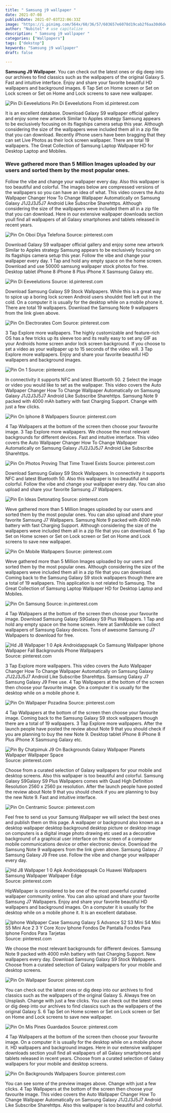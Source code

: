 ```yaml
---
title: " Samsung j9 wallpaper "
date: 2021-07-08
publishDate: 2021-07-03T22:06:33Z
image: "https://i.pinimg.com/564x/60/36/57/603657e6078d19cab2f6aa30d6de4b99.jpg"
author: "Nubitol" # use capitalize
description: " Samsung j9 wallpaper "
categories: ["Wallpapers"]
tags: ["dekstop"]
keywords: "Samsung j9 wallpaper"
draft: false

---
```



**Samsung J9 Wallpaper**. You can check out the latest ones or dig deep into our archives to find classics such as the wallpapers of the original Galaxy S. Fast and intuitive interface. Enjoy and share your favorite beautiful HD wallpapers and background images. 6 Tap Set on Home screen or Set on Lock screen or Set on Home and Lock screens to save new wallpaper.

![Pin Di Eeveelutions](https://i.pinimg.com/originals/7b/e2/67/7be2677570af419bad2a66d49627d5b2.jpg "Pin Di Eeveelutions")
Pin Di Eeveelutions From id.pinterest.com


It is an excellent database. Download Galaxy S9 wallpaper official gallery and enjoy some new artwork Similar to Apples strategy Samsung appears to be exclusively focusing on its flagships camera setup this year. Although considering the size of the wallpapers weve included them all in a zip file that you can download. Recently iPhone users have been bragging that they can set Live Photos as their lock screen wallpaper. There are total 19 wallpapers. The Great Collection of Samsung Laptop Wallpaper HD for Desktop Laptop and Mobiles.

### Weve gathered more than 5 Million Images uploaded by our users and sorted them by the most popular ones.

Follow the vibe and change your wallpaper every day. Also this wallpaper is too beautiful and colorful. The images below are compressed versions of the wallpapers so you can have an idea of what. This video covers the Auto Wallpaper Changer How To Change Wallpaper Automatically on Samsung Galaxy J1J2J3J5J7 Android Like Subscribe Sharehttps. Although considering the size of the wallpapers weve included them all in a zip file that you can download. Here in our extensive wallpaper downloads section youll find all wallpapers of all Galaxy smartphones and tablets released in recent years.


![Pin On Oboi Dlya Telefona](https://i.pinimg.com/736x/31/e3/dd/31e3dd97361c453364b939544b1c1b5e.jpg "Pin On Oboi Dlya Telefona")
Source: pinterest.com

Download Galaxy S9 wallpaper official gallery and enjoy some new artwork Similar to Apples strategy Samsung appears to be exclusively focusing on its flagships camera setup this year. Follow the vibe and change your wallpaper every day. 1 Tap and hold any empty space on the home screen. Download and use 50000 samsung wallpaper stock photos for free. Desktop tablet iPhone 8 iPhone 8 Plus iPhone X Sasmsung Galaxy etc.

![Pin Di Eeveelutions](https://i.pinimg.com/originals/7b/e2/67/7be2677570af419bad2a66d49627d5b2.jpg "Pin Di Eeveelutions")
Source: id.pinterest.com

Download Samsung Galaxy S9 Stock Wallpapers. While this is a great way to spice up a boring lock screen Android users shouldnt feel left out in the cold. On a computer it is usually for the desktop while on a mobile phone it. There are total 19 wallpapers. Download the Samsung Note 9 wallpapers from the link given above.

![Pin On Electrorates Com](https://i.pinimg.com/originals/46/eb/59/46eb5986b941c03715acf2cbb6af1720.jpg "Pin On Electrorates Com")
Source: pinterest.com

3 Tap Explore more wallpapers. The highly customizable and feature-rich OS has a few tricks up its sleeve too and its really easy to set any GIF as your Androids home screen andor lock screen background. If you choose to set a video as your wallpaper up to 15 seconds of the video will. 3 Tap Explore more wallpapers. Enjoy and share your favorite beautiful HD wallpapers and background images.

![Pin On 1](https://i.pinimg.com/564x/28/57/b4/2857b4503304888b7b33d8013ba07800.jpg "Pin On 1")
Source: pinterest.com

In connectivity it supports NFC and latest Bluetooth 50. 2 Select the image or video you would like to set as the wallpaper. This video covers the Auto Wallpaper Changer How To Change Wallpaper Automatically on Samsung Galaxy J1J2J3J5J7 Android Like Subscribe Sharehttps. Samsung Note 9 packed with 4000 mAh battery with fast Charging Support. Change with just a few clicks.

![Pin On Iphone 8 Wallpapers](https://i.pinimg.com/originals/50/36/10/503610c52993358ae0d25e0835e25a1e.jpg "Pin On Iphone 8 Wallpapers")
Source: pinterest.com

4 Tap Wallpapers at the bottom of the screen then choose your favourite image. 3 Tap Explore more wallpapers. We choose the most relevant backgrounds for different devices. Fast and intuitive interface. This video covers the Auto Wallpaper Changer How To Change Wallpaper Automatically on Samsung Galaxy J1J2J3J5J7 Android Like Subscribe Sharehttps.

![Pin On Photos Proving That Time Travel Exists](https://i.pinimg.com/originals/70/cb/7f/70cb7f0809a9953793de39b553e33272.jpg "Pin On Photos Proving That Time Travel Exists")
Source: pinterest.com

Download Samsung Galaxy S9 Stock Wallpapers. In connectivity it supports NFC and latest Bluetooth 50. Also this wallpaper is too beautiful and colorful. Follow the vibe and change your wallpaper every day. You can also upload and share your favorite Samsung J7 Wallpapers.

![Pin En Ideas Detonating](https://i.pinimg.com/564x/f7/c3/01/f7c3019bf34ce483b37cce93ad9d665f.jpg "Pin En Ideas Detonating")
Source: pinterest.com

Weve gathered more than 5 Million Images uploaded by our users and sorted them by the most popular ones. You can also upload and share your favorite Samsung J7 Wallpapers. Samsung Note 9 packed with 4000 mAh battery with fast Charging Support. Although considering the size of the wallpapers weve included them all in a zip file that you can download. 6 Tap Set on Home screen or Set on Lock screen or Set on Home and Lock screens to save new wallpaper.

![Pin On Mobile Wallpapers](https://i.pinimg.com/originals/82/bf/30/82bf30564b88e9ad37ee635facf513ad.jpg "Pin On Mobile Wallpapers")
Source: pinterest.com

Weve gathered more than 5 Million Images uploaded by our users and sorted them by the most popular ones. Although considering the size of the wallpapers weve included them all in a zip file that you can download. Coming back to the Samsung Galaxy S9 stock wallpapers though there are a total of 19 wallpapers. This application is not related to Samsung. The Great Collection of Samsung Laptop Wallpaper HD for Desktop Laptop and Mobiles.

![Pin On Samsung](https://i.pinimg.com/originals/58/47/71/5847711fc1452aa424bc91ac08606825.jpg "Pin On Samsung")
Source: in.pinterest.com

4 Tap Wallpapers at the bottom of the screen then choose your favourite image. Download Samsung Galaxy S9Galaxy S9 Plus Wallpapers. 1 Tap and hold any empty space on the home screen. Here at SamMobile we collect wallpapers of Samsung Galaxy devices. Tons of awesome Samsung J7 Wallpapers to download for free.

![Hd J8 Wallpaper 1 0 Apk Androidappsapk Co Samsung Wallpaper Iphone Wallpaper Fall Backgrounds Phone Wallpapers](https://i.pinimg.com/474x/dc/9d/f8/dc9df894a88dec4a4a46e4f4add8d598.jpg "Hd J8 Wallpaper 1 0 Apk Androidappsapk Co Samsung Wallpaper Iphone Wallpaper Fall Backgrounds Phone Wallpapers")
Source: pinterest.com

3 Tap Explore more wallpapers. This video covers the Auto Wallpaper Changer How To Change Wallpaper Automatically on Samsung Galaxy J1J2J3J5J7 Android Like Subscribe Sharehttps. Samsung Galaxy J7 Samsung Galaxy J9 Free use. 4 Tap Wallpapers at the bottom of the screen then choose your favourite image. On a computer it is usually for the desktop while on a mobile phone it.

![Pin On Wallpaper Pozadina](https://i.pinimg.com/originals/2a/a7/b9/2aa7b9da8a4a2e8adf14cb120248e748.jpg "Pin On Wallpaper Pozadina")
Source: pinterest.com

4 Tap Wallpapers at the bottom of the screen then choose your favourite image. Coming back to the Samsung Galaxy S9 stock wallpapers though there are a total of 19 wallpapers. 3 Tap Explore more wallpapers. After the launch people have posted the review about Note 9 that you should check if you are planning to buy the new Note 9. Desktop tablet iPhone 8 iPhone 8 Plus iPhone X Sasmsung Galaxy etc.

![Pin By Chatpimuk J9 On Backgrounds Galaxy Wallpaper Planets Wallpaper Wallpaper Space](https://i.pinimg.com/736x/47/91/d3/4791d39dd566cdf0b9b9f9c51d8d9db0.jpg "Pin By Chatpimuk J9 On Backgrounds Galaxy Wallpaper Planets Wallpaper Wallpaper Space")
Source: pinterest.com

Choose from a curated selection of Galaxy wallpapers for your mobile and desktop screens. Also this wallpaper is too beautiful and colorful. Samsung Galaxy S9Galaxy S9 Plus Wallpapers comes with Quad High Definition Resolution 2560 x 2560 px resolution. After the launch people have posted the review about Note 9 that you should check if you are planning to buy the new Note 9. Fast and intuitive interface.

![Pin On Centramic](https://i.pinimg.com/564x/c0/9d/29/c09d29aa4ce73c8513620c84d3d4dc7b.jpg "Pin On Centramic")
Source: pinterest.com

Feel free to send us your Samsung Wallpaper we will select the best ones and publish them on this page. A wallpaper or background also known as a desktop wallpaper desktop background desktop picture or desktop image on computers is a digital image photo drawing etc used as a decorative background of a graphical user interface on the screen of a computer mobile communications device or other electronic device. Download the Samsung Note 9 wallpapers from the link given above. Samsung Galaxy J7 Samsung Galaxy J9 Free use. Follow the vibe and change your wallpaper every day.

![Hd J8 Wallpaper 1 0 Apk Androidappsapk Co Huawei Wallpapers Samsung Wallpaper Wallpaper Edge](https://i.pinimg.com/564x/aa/e7/12/aae71275c824a586adf072d3eea44442.jpg "Hd J8 Wallpaper 1 0 Apk Androidappsapk Co Huawei Wallpapers Samsung Wallpaper Wallpaper Edge")
Source: pinterest.com

HipWallpaper is considered to be one of the most powerful curated wallpaper community online. You can also upload and share your favorite Samsung J7 Wallpapers. Enjoy and share your favorite beautiful HD wallpapers and background images. On a computer it is usually for the desktop while on a mobile phone it. It is an excellent database.

![Iphone Wallpaper Case Samsung Galaxy S Advance S2 S3 Mini S4 Mini S5 Mini Ace 2 3 Y Core Xcov Iphone Fondos De Pantalla Fondos Para Iphone Fondos Para Tarjetas](https://i.pinimg.com/originals/c7/b4/9b/c7b49b4e85d1d7d536ad15a18b99c27c.jpg "Iphone Wallpaper Case Samsung Galaxy S Advance S2 S3 Mini S4 Mini S5 Mini Ace 2 3 Y Core Xcov Iphone Fondos De Pantalla Fondos Para Iphone Fondos Para Tarjetas")
Source: pinterest.com

We choose the most relevant backgrounds for different devices. Samsung Note 9 packed with 4000 mAh battery with fast Charging Support. New wallpapers every day. Download Samsung Galaxy S9 Stock Wallpapers. Choose from a curated selection of Galaxy wallpapers for your mobile and desktop screens.

![Pin On Wallpaper](https://i.pinimg.com/736x/20/98/c6/2098c6d25343ebf380f7e5fad4c7b66f.jpg "Pin On Wallpaper")
Source: pinterest.com

You can check out the latest ones or dig deep into our archives to find classics such as the wallpapers of the original Galaxy S. Always free on Unsplash. Change with just a few clicks. You can check out the latest ones or dig deep into our archives to find classics such as the wallpapers of the original Galaxy S. 6 Tap Set on Home screen or Set on Lock screen or Set on Home and Lock screens to save new wallpaper.

![Pin On Mis Pines Guardados](https://i.pinimg.com/originals/00/54/a5/0054a51580160c750379938f9c330ee0.jpg "Pin On Mis Pines Guardados")
Source: pinterest.com

4 Tap Wallpapers at the bottom of the screen then choose your favourite image. On a computer it is usually for the desktop while on a mobile phone it. HD wallpapers and background images. Here in our extensive wallpaper downloads section youll find all wallpapers of all Galaxy smartphones and tablets released in recent years. Choose from a curated selection of Galaxy wallpapers for your mobile and desktop screens.

![Pin On Backgrounds Wallpapers](https://i.pinimg.com/564x/60/36/57/603657e6078d19cab2f6aa30d6de4b99.jpg "Pin On Backgrounds Wallpapers")
Source: pinterest.com

You can see some of the preview images above. Change with just a few clicks. 4 Tap Wallpapers at the bottom of the screen then choose your favourite image. This video covers the Auto Wallpaper Changer How To Change Wallpaper Automatically on Samsung Galaxy J1J2J3J5J7 Android Like Subscribe Sharehttps. Also this wallpaper is too beautiful and colorful.


